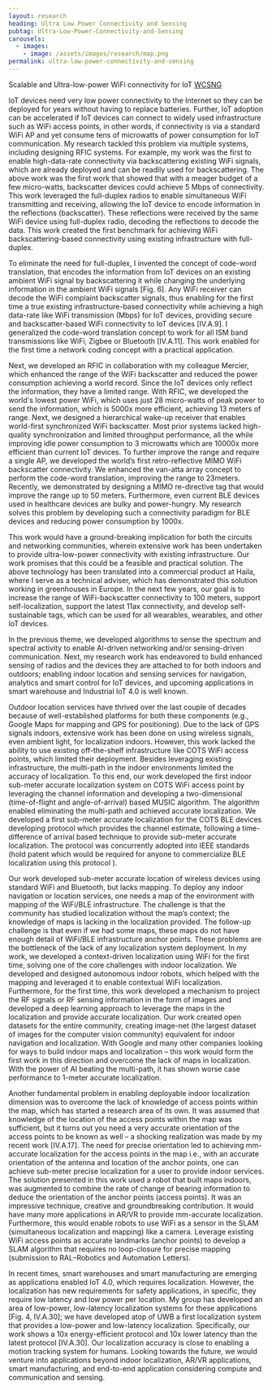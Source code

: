 ```yaml
---
layout: research
heading: Ultra Low Power Connectivity and Sensing
pubtag: Ultra-Low-Power-Connectivity-and-Sensing
carousels:
  - images:
    - image: /assets/images/research/map.png
permalink: ultra-low-power-connectivity-and-sensing
---
```


Scalable and Ultra-low-power WiFi connectivity for IoT [WCSNG](https://wcsng.ucsd.edu/ubiquitousIoT/)


IoT devices need very low power connectivity to the Internet so they can be deployed for years without having to replace batteries. Further, IoT adoption can be accelerated if IoT devices can connect to widely used infrastructure such as WiFi access points, in other words, if connectivity is via a standard WiFi AP and yet consume tens of microwatts of power consumption for IoT communication. My research tackled this problem via multiple systems, including designing RFIC systems. For example, my work was the first to enable high-data-rate connectivity via backscattering existing WiFi signals, which are already deployed and can be readily used for backscattering. The above work was the first work that showed that with a meager budget of a few micro-watts, backscatter devices could achieve 5 Mbps of connectivity. This work leveraged the full-duplex radios to enable simultaneous WiFi transmitting and receiving, allowing the IoT device to encode information in the reflections (backscatter). These reflections were received by the same WiFi device using full-duplex radio, decoding the reflections to decode the data. This work created the first benchmark for achieving WiFi backscattering-based connectivity using existing infrastructure with full-duplex.

To eliminate the need for full-duplex, I invented the concept of code-word translation, that encodes the information from IoT devices on an existing ambient WiFi signal by backscattering it while changing the underlying information in the ambient WiFi signals [Fig. 6]. Any WiFi receiver can decode the WiFi complaint backscatter signals, thus enabling for the first time a true existing infrastructure-based connectivity while achieving a high data-rate like WiFi transmission (Mbps) for IoT devices, providing secure and backscatter-based WiFi connectivity to IoT devices [IV.A.9]. I generalized the code-word translation concept to work for all ISM band transmissions like WiFi, Zigbee or Bluetooth [IV.A.11]. This work enabled for the first time a network coding concept with a practical application.

Next, we developed an RFIC in collaboration with my colleague Mercier, which enhanced the range of the WiFi backscatter and reduced the power consumption achieving a world record. Since the IoT devices only reflect the information, they have a limited range. With RFIC, we developed the world's lowest power WiFi, which uses just 28 micro-watts of peak power to send the information, which is 5000x more efficient, achieving 13 meters of range. Next, we designed a hierarchical wake-up receiver that enables world-first synchronized WiFi backscatter. Most prior systems lacked high-quality synchronization and limited throughput performance, all the while improving idle power consumption to 3 microwatts which are 10000x more efficient than current IoT devices. To further improve the range and require a single AP, we developed the world’s first retro-reflective MIMO WiFi backscatter connectivity. We enhanced the van-atta array concept to perform the code-word translation, improving the range to 23meters. Recently, we demonstrated by designing a MIMO re-directive tag that would improve the range up to 50 meters. Furthermore, even current BLE devices used in healthcare devices are bulky and power-hungry. My research solves this problem by developing such a connectivity paradigm for BLE devices and reducing power consumption by 1000x. 

This work would have a ground-breaking implication for both the circuits and networking communities, wherein extensive work has been undertaken to provide ultra-low-power connectivity with existing infrastructure. Our work promises that this could be a feasible and practical solution. The above technology has been translated into a commercial product at Haila, where I serve as a technical adviser, which has demonstrated this solution working in greenhouses in Europe. In the next few years, our goal is to increase the range of WiFi-backscatter connectivity to 100 meters, support self-localization, support the latest 11ax connectivity, and develop self-sustainable tags, which can be used for all wearables, wearables, and other IoT devices. 

In the previous theme, we developed algorithms to sense the spectrum and spectral activity to enable AI-driven networking and/or sensing-driven communication. Next, my research work has endeavored to build enhanced sensing of radios and the devices they are attached to for both indoors and outdoors; enabling indoor location and sensing services for navigation, analytics and smart control for IoT devices, and upcoming applications in smart warehouse and Industrial IoT 4.0 is well known.

Outdoor location services have thrived over the last couple of decades because of well-established platforms for both these components (e.g., Google Maps for mapping and GPS for positioning). Due to the lack of GPS signals indoors, extensive work has been done on using wireless signals, even ambient light, for localization indoors. However, this work lacked the ability to use existing off-the-shelf infrastructure like COTS WiFi access points, which limited their deployment. Besides leveraging existing infrastructure, the multi-path in the indoor environments limited the accuracy of localization. To this end, our work developed the first indoor sub-meter accurate localization system on COTS WiFi access point by leveraging the channel information and developing a two-dimensional (time-of-flight and angle-of-arrival) based MUSIC algorithm. The algorithm enabled eliminating the multi-path and achieved accurate localization. We developed a first sub-meter accurate localization for the COTS BLE devices developing protocol which provides the channel estimate, following a time-difference of arrival based technique to provide sub-meter accurate localization. The protocol was concurrently adopted into IEEE standards (hold patent which would be required for anyone to commercialize BLE localization using this protocol ). 

Our work developed sub-meter accurate location of wireless devices using standard WiFi and Bluetooth, but lacks mapping. To deploy any indoor navigation or location services, one needs a map of the environment with mapping of the WiFi/BLE infrastructure. The challenge is that the community has studied localization without the map’s context; the knowledge of maps is lacking in the localization provided. The follow-up challenge is that even if we had some maps, these maps do not have enough detail of WiFi/BLE infrastructure anchor points. These problems are the bottleneck of the lack of any localization system deployment. In my work, we developed a context-driven localization using WiFi for the first time, solving one of the core challenges with indoor localization. We developed and designed autonomous indoor robots, which helped with the mapping and leveraged it to enable contextual WiFi localization. Furthermore, for the first time, this work developed a mechanism to project the RF signals or RF sensing information in the form of images and developed a deep learning approach to leverage the maps in the localization and provide accurate localization. Our work created open datasets for the entire community, creating image-net (the largest dataset of images for the computer vision community) equivalent for indoor navigation and localization. With Google and many other companies looking for ways to build indoor maps and localization – this work would form the first work in this direction and overcome the lack of maps in localization. With the power of AI beating the multi-path, it has shown worse case performance to 1-meter accurate localization.

Another fundamental problem in enabling deployable indoor localization dimension was to overcome the lack of knowledge of access points within the map, which has started a research area of its own. It was assumed that knowledge of the location of the access points within the map was sufficient, but it turns out you need a very accurate orientation of the access points to be known as well – a shocking realization was made by my recent work [IV.A.17]. The need for precise orientation led to achieving mm-accurate localization for the access points in the map i.e., with an accurate orientation of the antenna and location of the anchor points, one can achieve sub-meter precise localization for a user to provide indoor services. The solution presented in this work used a robot that built maps indoors, was augmented to combine the rate of change of bearing information to deduce the orientation of the anchor points (access points). It was an impressive technique, creative and groundbreaking contribution. It would have many more applications in AR/VR to provide mm-accurate localization. Furthermore, this would enable robots to use WiFi as a sensor in the SLAM (simultaneous localization and mapping) like a camera.  Leverage existing WiFi access points as accurate landmarks (anchor points) to develop a SLAM algorithm that requires no loop-closure for precise mapping (submission to RAL–Robotics and Automation Letters).

In recent times, smart warehouses and smart manufacturing are emerging as applications enabled IoT 4.0, which requires localization. However, the localization has new requirements for safety applications, in specific, they require low latency and low power per location. My group has developed an area of low-power, low-latency localization systems for these applications [Fig. 4, IV.A.30]; we have developed atop of UWB a first localization system that provides a low-power and low-latency localization. Specifically, our work shows a 10x energy-efficient protocol and 10x lower latency than the latest protocol [IV.A.30]. Our localization accuracy is close to enabling a motion tracking system for humans. Looking towards the future, we would venture into applications beyond indoor localization, AR/VR applications, smart manufacturing, and end-to-end application considering compute and communication and sensing. 

<!-- 
In this set of projects, I leverage geospatial event data to explore the microlevel dynamics of political violence. What role can violence at the local level serve in advancing broader political ends? What explains patterns of action and reaction between actors engaged in different types of political violence? How do the differing roles the UN peacekeepers play affect the likelihood that rebel fighters will target them?

## Article

Christian Oswald, Melanie Sauter, Sigrid Weber, and Rob Williams. "Under the Roof of Rebels: Civilian Targeting After Territorial Takeover in Sierra Leone." *International Studies Quarterly*.

> Do rebels target civilians as part of the process of establishing control in their territories? This research note shows that transition periods after rebels gain territorial control are remarkably violent for civilians. Speaking to the civilian victimization and rebel governance literature, we investigate the immediate time period after rebels successfully capture and hold territory. We argue that rebels use violence to gain compliance in newly captured territories until they are able to build up local capacities and institutions for peaceful governance. To test this argument, we draw on methodological advances in integrating event data and combine multiple datasets to study patterns of violence perpetrated by the Revolutionary United Front in Sierra Leone from 1997-2001. The findings of our spatiotemporal analysis show that civilian targeting increases in the period after rebels capture territory from the government compared to areas without territorial takeover, suggesting that life under the roof of rebels is initially more dangerous for civilians.

[Article](https://doi.org/10.1093/isq/sqaa009){: .btn--research} [Preprint](/files/pdf/research/Under the Roof of Rebels.pdf){: .btn--research} [Supplemental Information](/files/pdf/research/Under the Roof of Rebels SI.pdf){: .btn--research} [Replication Archive](https://doi.org/10.7910/DVN/BEKPWV){: .btn--research}

## Working papers

Patrick Hunnicutt, William G. Nomikos, and Rob Williams. "Non-Combatants or Counter-Insurgents? The Strategic Logic of Violence against UN Peacekeeping." Presented at the Annual Conference of the American Political Science Association, San Francisco, CA, September, 2020.

> Despite the wealth of academic research on United Nations (UN) peacekeeping operations, we know remarkably little about the causes of violence against peacekeepers. The dramatic increase in peacekeeper casualties over the past decade make this omission particularly problematic. This article demonstrates that violence against peacekeepers stems from strategic motivations. Peacekeepers in multidimensional PKOs serve as substitute providers of governance and security, working to bolster perceived state capacity and legitimacy in areas where the government cannot send its own forces. Insurgents target peacekeepers in expectation of a PKO unit’s capacity to win over the support of local civilians. We argue that insurgents rely on three primary heuristics to predict the downstream efficacy of peacekeeping forces: personnel composition, peacekeeper nationality, and local levels of insurgent control. We test our theory using an original dataset of geocoded UN multidimensional peacekeeping deployments peacekeeping deployments. Using primary documents sourced directly from the UN covering 10 multidimensional peacekeeping operations from 1999-2018, we present comprehensive time-series data on UN peacekeeper deployment location. We ﬁnd preliminary evidence that peacekeepers are targeted because of their cultural similarity with noncombatants and, in some cases, because they patrol areas where insurgents have political control.

[Working Paper](/files/pdf/research/PKO Targeting.pdf){: .btn--research}

Navin Bapat, Daniel Gustafson, and Rob Williams. "Terrorism, Stealth Aggression, and Political Opportunism." Presented at the Annual Meeting of the Peace Science Society (International), South Bend, IN, November, 2016.

> Why do governments respond to terrorist attacks with repression, given that terrorism typically produces insignificant damage, and repression often increases popular support for terrorists? This study argues that governments use repression in response to terrorist attacks for both strategic and opportunistic reasons. Strategically, attacks may signal that terrorists are destabilizing the government’s control of its territory. Since state power is endogenous to the territory it controls, these losses may precipitously weaken the government and make it vulnerable to internal and external challengers. Governments therefore turn to violence in an effort to maintain territories that are critical to maintaining power. On the other hand, the specter of destabilization allows opportunistic leaders in quasi-democratic regimes to repress political adversaries and retain office indefinitely in the name of fighting terrorism. We find support for these hypotheses using data on African, Asian, and Middle Eastern states from 1992-2010.

[Working Paper](/files/pdf/research/Terrorism Territorial Aggression.pdf){: .btn--research}

## Manuscript in preparation

William G. Nomikos, İpek Ece Sener, and Rob Williams. "Does UN Peacekeeping Prevent Communal Violence? Evidence from Disputes in Burkina Faso and Mali."

> Research in political science has shown that UN peacekeeping operations are an important tool for ending civil war violence. However, much less is known about how UN peacekeepers affect communal violence at the level of the individual, family, or community. Given that  communal disputes over local issues such as land use, cattle herding, or access to resources are the main source of instability in Africa,  understanding how international actors can contribute to their resolution is a pressing concern. How does the presence of UN peacekeepers affect communal violence between civilians in conflict settings? We address this question by offering a straightforward empirical test of how UN peacekeeping patrols affect the likelihood that a communal dispute will become violent in an active conflict setting with a multidimensional peacekeeping operations. We build on the literature on communal conflicts to argue that peacekeepers deter violence against violence. To test our argument, we examine the case of Mail, the site of large-scale communal violence managed by UN peacekeepers since  2013. We employ a Geographic Regression Discontinuity Design (GRDD) around the border of Mali and Burkina Faso to estimate the causal effect of deploying peacekeepers to an area with growing communal tensions. We find that the presence of peacekeepers reduces the probability of the onset of communal violence by 17%. Furthermore, we show that the magnitude of this effect increases as the number of peacekeepers deployed to a given area increase. Ultimately, our research provides robust causal evidence that UN peacekeeping works at the local level.

[Abstract](/files/pdf/research/UNPoC.pdf){: .btn--research}
 -->
